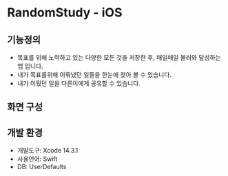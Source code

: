 # RandomStudy - iOS 
## 기능정의
* 목표를 위해 노력하고 있는 다양한 모든 것을 저장한 후, 매일매일 불러와 달성하는 앱 입니다.
* 내가 목표를위해 이뤄냈던 일들을 한눈에 찾아 볼 수 있습니다.
* 내가 이뤘던 일을 다른이에게 공유할 수 있습니다.

## 화면 구성



## 개발 환경
* 개발도구: Xcode 14.3.1
* 사용언어: Swift
* DB: UserDefaults

  
  
